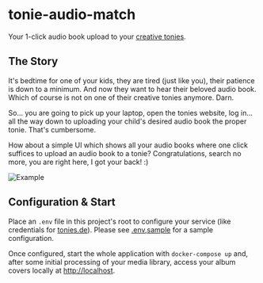 # tonie-audio-match

Your 1-click audio book upload to your [creative tonies](https://tonies.com).

## The Story

It's bedtime for one of your kids, they are tired (just like you), their patience is down to a minimum.
And now they want to hear their beloved audio book.
Which of course is not on one of their creative tonies anymore.
Darn.

So... you are going to pick up your laptop, open the tonies website, log in... all the way down to uploading your child's desired audio book the proper tonie.
That's cumbersome.

How about a simple UI which shows all your audio books where one click suffices to upload an audio book to a tonie?
Congratulations, search no more, you are right here, I got your back! :)

![Example](sample.png)

## Configuration & Start

Place an `.env` file in this project's root to configure your service (like credentials for [tonies.de](https://tonies.de)).
Please see [.env,sample](.env.sample]) for a sample configuration.

Once configured, start the whole application with `docker-compose up` and, after some initial processing of your media library, access your album covers locally at [http://localhost](http://localhost).